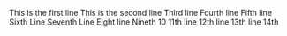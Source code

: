 This is the first line
This is the second line
Third line
Fourth line
Fifth line
Sixth Line
Seventh Line
Eight line
Nineth
10
11th line
12th line
13th line
14th